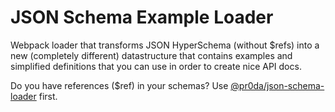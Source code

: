 # JSON Schema Example Loader

Webpack loader that transforms JSON HyperSchema (without $refs) into a new (completely different) datastructure that contains examples and simplified definitions that you can use in order to create nice API docs.

Do you have references ($ref) in your schemas? Use [@pr0da/json-schema-loader](https://www.npmjs.com/package/@pr0da/json-schema-loader) first.
